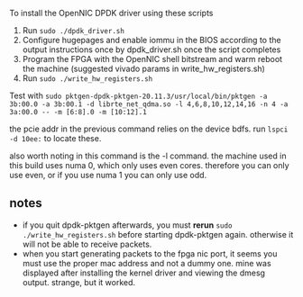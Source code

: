 To install the OpenNIC DPDK driver using these scripts

1. Run `sudo ./dpdk_driver.sh`
2. Configure hugepages and enable iommu in the BIOS according to the output instructions once by dpdk_driver.sh once the script completes
3. Program the FPGA with the OpenNIC shell bitstream and warm reboot the machine (suggested vivado params in write_hw_registers.sh)
4. Run `sudo ./write_hw_registers.sh`

Test with `sudo pktgen-dpdk-pktgen-20.11.3/usr/local/bin/pktgen -a 3b:00.0 -a 3b:00.1 -d librte_net_qdma.so -l 4,6,8,10,12,14,16 -n 4 -a 3a:00.0 -- -m [6:8].0 -m [10:12].1`

the pcie addr in the previous command relies on the device bdfs. run `lspci -d 10ee:` to locate these.

also worth noting in this command is the -l command. the machine used in this build uses numa 0, which only uses even cores. therefore you can only use even, or if you use numa 1 you can only use odd.

notes
-
- if you quit dpdk-pktgen afterwards, you must **rerun** `sudo ./write_hw_registers.sh` before starting dpdk-pktgen again. otherwise it will not be able to receive packets.
- when you start generating packets to the fpga nic port, it seems you must use the proper mac address and not a dummy one. mine was displayed after installing the kernel driver and viewing the dmesg output. strange, but it worked.
